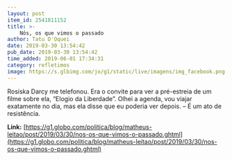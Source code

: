 ```yaml
---
layout: post
item_id: 2541811152
title: >-
    Nós, os que vimos o passado
author: Tatu D'Oquei
date: 2019-03-30 13:54:42
pub_date: 2019-03-30 13:54:42
time_added: 2019-06-01 17:34:31
category: refletimos
image: https://s.glbimg.com/jo/g1/static/live/imagens/img_facebook.png
---
```


Rosiska Darcy me telefonou. Era o convite para ver a pré-estreia de um filme sobre ela, “Elogio da Liberdade”. Olhei a agenda, vou viajar exatamente no dia, mas ela disse que eu poderia ver depois. – É um ato de resistência.

**Link:** [https://g1.globo.com/politica/blog/matheus-leitao/post/2019/03/30/nos-os-que-vimos-o-passado.ghtml](https://g1.globo.com/politica/blog/matheus-leitao/post/2019/03/30/nos-os-que-vimos-o-passado.ghtml)

